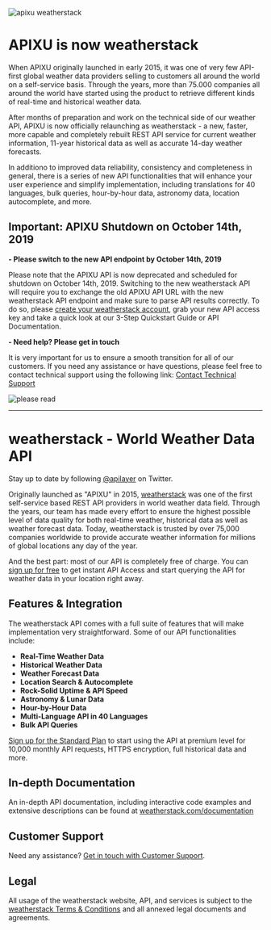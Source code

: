 ![apixu weatherstack](https://raw.githubusercontent.com/apilayer/weatherstack/master/apixu_weatherstack.png)

# APIXU is now weatherstack

When APIXU originally launched in early 2015, it was one of very few API-first global weather data providers selling to customers all around the world on a self-service basis. Through the years, more than 75.000 companies all around the world have started using the product to retrieve different kinds of real-time and historical weather data. 

After months of preparation and work on the technical side of our weather API, APIXU is now officially relaunching as weatherstack - a new, faster, more capable and completely rebuilt REST API service for current weather information, 11-year historical data as well as accurate 14-day weather forecasts. 

In additiono to improved data reliability, consistency and completeness in general, there is a series of new API functionalities that will enhance your user experience and simplify implementation, including translations for 40 languages, bulk queries, hour-by-hour data, astronomy data, location autocomplete, and more. 

## Important: APIXU Shutdown on October 14th, 2019

**- Please switch to the new API endpoint by October 14th, 2019**

Please note that the APIXU API is now deprecated and scheduled for shutdown on October 14th, 2019. Switching to the new weatherstack API will require you to exchange the old APIXU API URL with the new weatherstack API endpoint and make sure to parse API results correctly. To do so, please [create your weatherstack account](https://weatherstack.com/product), grab your new API access key and take a quick look at our 3-Step Quickstart Guide or API Documentation. 

**- Need help? Please get in touch**

It is very important for us to ensure a smooth transition for all of our customers. If you need any assistance or have questions, please feel free to contact technical support using the following link: [Contact Technical Support](https://weatherstack.com/contact)




![please read](https://raw.githubusercontent.com/apilayer/weatherstack/master/read_notice.png)


- - - - - - - - - 





# weatherstack - World Weather Data API

Stay up to date by following [@apilayer](https://twitter.com/apilayer) on Twitter.

Originally launched as "APIXU" in 2015, [weatherstack](https://weatherstack.com) was one of the first self-service based REST API providers in world weather data field. Through the years, our team has made every effort to ensure the highest possible level of data quality for both real-time weather, historical data as well as weather forecast data. Today, weatherstack is trusted by over 75,000 companies worldwide to provide accurate weather information for millions of global locations any day of the year.

And the best part: most of our API is completely free of charge. You can [sign up for free](https://weatherstack.com/product) to get instant API Access and start querying the API for weather data in your location right away.


## Features & Integration

The weatherstack API comes with a full suite of features that will make implementation very straightforward. Some of our API functionalities include:

* **Real-Time Weather Data**
* **Historical Weather Data**
* **Weather Forecast Data**
* **Location Search & Autocomplete**
* **Rock-Solid Uptime & API Speed**
* **Astronomy & Lunar Data**
* **Hour-by-Hour Data**
* **Multi-Language API in 40 Languages**
* **Bulk API Queries**

[Sign up for the Standard Plan](https://weatherstack.com/signup/standard) to start using the API at premium level for 10,000 monthly API requests, HTTPS encryption, full historical data and more.


## In-depth Documentation

An in-depth API documentation, including interactive code examples and extensive descriptions can be found at [weatherstack.com/documentation](https://weatherstack.com/documentation)


## Customer Support
Need any assistance? [Get in touch with Customer Support](mailto:support@weatherstack.com).


## Legal

All usage of the weatherstack website, API, and services is subject to the [weatherstack Terms & Conditions](https://weatherstack.com/terms) and all annexed legal documents and agreements.
